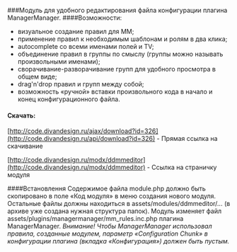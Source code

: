 ###Модуль для удобного редактирования файла конфигурации плагина ManagerManager.
####Возможности:
- визуальное создание правил для MM;
- применение правил к необходимым шаблонам и ролям в два клика;
- autocomplete со всеми именами полей и TV;
- объединение правил в группы по смыслу (группы можно называть произвольными именами);
- сворачивание-разворачивание групп для удобного просмотра в общем виде;
- drag'n'drop правил и групп между собой;
- возможность «ручной» вставки произвольного кода в начало и конец конфигурационного файла.

#### Скачать:
[http://code.divandesign.ru/ajax/download?id=326](http://code.divandesign.ru/api/download?id=326) - Прямая ссылка на скачивание

[http://code.divandesign.ru/modx/ddmmeditor](http://code.divandesign.ru/modx/ddmmeditor) - Ссылка на страничку модуля

####Встановлення 
Содержимое файла module.php должно быть скопировано в поле «Код модуля» в меню создания нового модуля. 
Остальные файлы должны находиться в assets/modules/ddmmeditor/... (в архиве уже создана нужная структура папок). 
Модуль изменяет файл assets/plugins/managermanager/mm_rules.inc.php плагина ManagerManager.
*Внимание! Чтобы ManagerManager использовал правила, созданные модулем, параметр «Configuration Chunk» в конфигурации плагина (вкладка «Конфигурация») должен быть пустым.*
